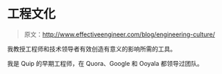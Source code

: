 # 工程文化

> 原文：<http://www.effectiveengineer.com/blog/engineering-culture/>

我教授工程师和技术领导者有效创造有意义的影响所需的工具。

我是 Quip 的早期工程师，在 Quora、Google 和 Ooyala 都领导过团队。